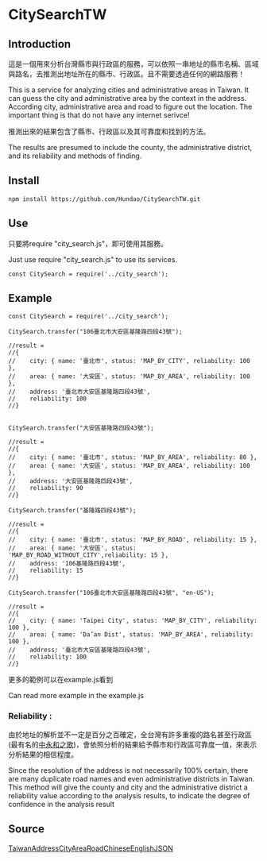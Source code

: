 # CitySearchTW

## Introduction

這是一個用來分析台灣縣市與行政區的服務，可以依照一串地址的縣市名稱、區域與路名，去推測出地址所在的縣市、行政區。且不需要透過任何的網路服務！

This is a service for analyzing cities and administrative areas in Taiwan. It can guess the city and administrative area by the context in the address. According city, administrative area and road to figure out the location. The important thing is that do not have any internet serivce!

推測出來的結果包含了縣市、行政區以及其可靠度和找到的方法。

The results are presumed to include the county, the administrative district, and its reliability and methods of finding.
## Install

```
npm install https://github.com/Hundao/CitySearchTW.git
```

## Use
只要將require "city_search.js"，即可使用其服務。

Just use require "city_search.js" to use its services.
```
const CitySearch = require('../city_search');
```

## Example

```
const CitySearch = require('../city_search');

CitySearch.transfer("106臺北市大安區基隆路四段43號");

//result = 
//{ 
//    city: { name: '臺北市', status: 'MAP_BY_CITY', reliability: 100 },
//    area: { name: '大安區', status: 'MAP_BY_AREA', reliability: 100 },
//    address: '臺北市大安區基隆路四段43號',
//    reliability: 100 
//}


CitySearch.transfer("大安區基隆路四段43號");

//result = 
//{
//    city: { name: '臺北市', status: 'MAP_BY_AREA', reliability: 80 },
//    area: { name: '大安區', status: 'MAP_BY_AREA', reliability: 100 },
//    address: '大安區基隆路四段43號',
//    reliability: 90
//}

CitySearch.transfer("基隆路四段43號");

//result =
//{ 
//    city: { name: '臺北市', status: 'MAP_BY_ROAD', reliability: 15 },
//    area: { name: '大安區', status: 'MAP_BY_ROAD_WITHOUT_CITY',reliability: 15 },
//    address: '106基隆路四段43號',
//    reliability: 15 
//}

CitySearch.transfer("106臺北市大安區基隆路四段43號", "en-US");

//result = 
//{ 
//    city: { name: 'Taipei City', status: 'MAP_BY_CITY', reliability: 100 },
//    area: { name: 'Da’an Dist', status: 'MAP_BY_AREA', reliability: 100 },
//    address: '臺北市大安區基隆路四段43號',
//    reliability: 100 
//}

```
更多的範例可以在example.js看到

Can read more example in the example.js

### Reliability :

由於地址的解析並不一定是百分之百確定，全台灣有許多重複的路名甚至行政區(最有名的[中永和之歌](https://www.ptt.cc/bbs/MIS_Gbasket/M.1328894407.A.57D.html))，會依照分析的結果給予縣市和行政區可靠度一值，來表示分析結果的相信程度。

Since the resolution of the address is not necessarily 100% certain, there are many duplicate road names and even administrative districts in Taiwan. This method will give the county and city and the administrative district a reliability value according to the analysis results, to indicate the degree of confidence in the analysis result

## Source
[TaiwanAddressCityAreaRoadChineseEnglishJSON](https://github.com/donma/TaiwanAddressCityAreaRoadChineseEnglishJSON?fbclid=IwAR28FmMJLzD0CYGJsI168nLeQM7gAPBTpuwBZNcpTv7VvWJmhfGHg7uJwew)

